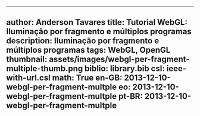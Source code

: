 ------------------------------
author: Anderson Tavares
title: Tutorial WebGL: Iluminação por fragmento e múltiplos programas
description: Iluminação por fragmento e múltiplos programas
tags: WebGL, OpenGL
thumbnail: assets/images/webgl-per-fragment-multiple-thumb.png
biblio: library.bib
csl: ieee-with-url.csl
math: True
en-GB: 2013-12-10-webgl-per-fragment-multple
eo: 2013-12-10-webgl-per-fragment-multple
pt-BR: 2013-12-10-webgl-per-fragment-multple
------------------------------
